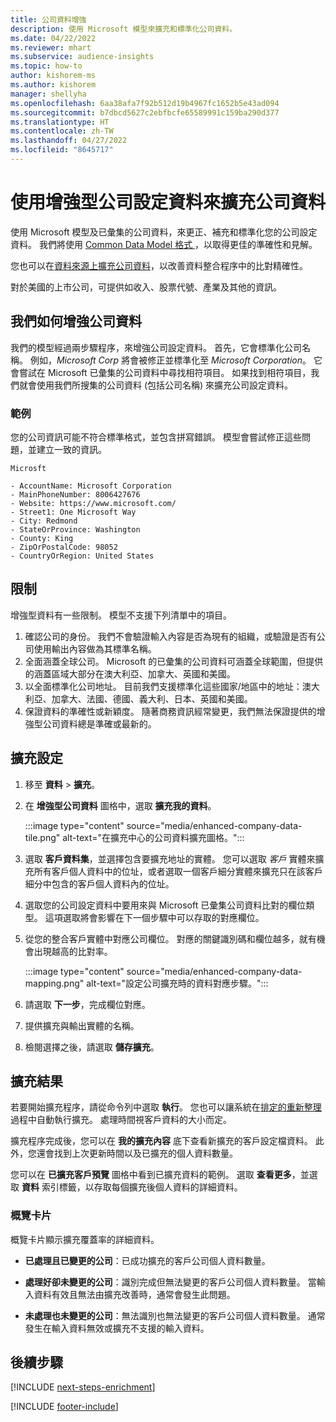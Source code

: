 ```yaml
---
title: 公司資料增強
description: 使用 Microsoft 模型來擴充和標準化公司資料。
ms.date: 04/22/2022
ms.reviewer: mhart
ms.subservice: audience-insights
ms.topic: how-to
author: kishorem-ms
ms.author: kishorem
manager: shellyha
ms.openlocfilehash: 6aa38afa7f92b512d19b4967fc1652b5e43ad094
ms.sourcegitcommit: b7dbcd5627c2ebfbcfe65589991c159ba290d377
ms.translationtype: HT
ms.contentlocale: zh-TW
ms.lasthandoff: 04/27/2022
ms.locfileid: "8645717"
---
```

# <a name="enrichment-of-company-profiles-with-enhanced-company-data"></a>使用增強型公司設定資料來擴充公司資料

使用 Microsoft 模型及已彙集的公司資料，來更正、補充和標準化您的公司設定資料。 我們將使用 [Common Data Model 格式 ](/common-data-model/schema/core/applicationcommon/account)，以取得更佳的準確性和見解。

您也可以在[資料來源上擴充公司資料](data-sources-enrichment.md)，以改善資料整合程序中的比對精確性。 

對於美國的上市公司，可提供如收入、股票代號、產業及其他的資訊。  

## <a name="how-we-enhance-company-data"></a>我們如何增強公司資料

我們的模型經過兩步驟程序，來增強公司設定資料。 首先，它會標準化公司名稱。 例如，*Microsoft Corp* 將會被修正並標準化至 *Microsoft Corporation*。 它會嘗試在 Microsoft 已彙集的公司資料中尋找相符項目。 如果找到相符項目，我們就會使用我們所搜集的公司資料 (包括公司名稱) 來擴充公司設定資料。


### <a name="example"></a>範例

您的公司資訊可能不符合標準格式，並包含拼寫錯誤。 模型會嘗試修正這些問題，並建立一致的資訊。

```Input
Microsft
```

```Output
- AccountName: Microsoft Corporation
- MainPhoneNumber: 8006427676
- Website: https://www.microsoft.com/
- Street1: One Microsoft Way
- City: Redmond
- StateOrProvince: Washington
- County: King
- ZipOrPostalCode: 98052
- CountryOrRegion: United States
```

## <a name="limitations"></a>限制

增強型資料有一些限制。 模型不支援下列清單中的項目。

1.  確認公司的身份。 我們不會驗證輸入內容是否為現有的組織，或驗證是否有公司使用輸出內容做為其標準名稱。
2.  全面涵蓋全球公司。 Microsoft 的已彙集的公司資料可涵蓋全球範圍，但提供的涵蓋區域大部分在澳大利亞、加拿大、英國和美國。
3.  以全面標準化公司地址。 目前我們支援標準化這些國家/地區中的地址：澳大利亞、加拿大、法國、德國、義大利、日本、英國和美國。
4.  保證資料的準確性或新穎度。 隨著商務資訊經常變更，我們無法保證提供的增強型公司資料總是準確或最新的。

## <a name="configure-the-enrichment"></a>擴充設定

1. 移至 **資料** > **擴充**。

1. 在 **增強型公司資料** 圖格中，選取 **擴充我的資料**。

   :::image type="content" source="media/enhanced-company-data-tile.png" alt-text="在擴充中心的公司資料擴充圖格。":::

1. 選取 **客戶資料集**，並選擇包含要擴充地址的實體。 您可以選取 *客戶* 實體來擴充所有客戶個人資料中的位址，或者選取一個客戶細分實體來擴充只在該客戶細分中包含的客戶個人資料內的位址。

1. 選取您的公司設定資料中要用來與 Microsoft 已彙集公司資料比對的欄位類型。 這項選取將會影響在下一個步驟中可以存取的對應欄位。

1.  從您的整合客戶實體中對應公司欄位。 對應的關鍵識別碼和欄位越多，就有機會出現越高的比對率。

    :::image type="content" source="media/enhanced-company-data-mapping.png" alt-text="設定公司擴充時的資料對應步驟。":::

1. 請選取 **下一步**，完成欄位對應。

1. 提供擴充與輸出實體的名稱。

1. 檢閱選擇之後，請選取 **儲存擴充**。

## <a name="enrichment-results"></a>擴充結果

若要開始擴充程序，請從命令列中選取 **執行**。 您也可以讓系統在[排定的重新整理](system.md#schedule-tab)過程中自動執行擴充。 處理時間視客戶資料的大小而定。

擴充程序完成後，您可以在 **我的擴充內容** 底下查看新擴充的客戶設定檔資料。 此外，您還會找到上次更新時間以及已擴充的個人資料數量。

您可以在 **已擴充客戶預覽** 圖格中看到已擴充資料的範例。 選取 **查看更多**，並選取 **資料** 索引標籤，以存取每個擴充後個人資料的詳細資料。

### <a name="overview-card"></a>概覽卡片

概覽卡片顯示擴充覆蓋率的詳細資料。 

* **已處理且已變更的公司**：已成功擴充的客戶公司個人資料數量。

* **處理好卻未變更的公司**：識別完成但無法變更的客戶公司個人資料數量。 當輸入資料有效且無法由擴充改善時，通常會發生此問題。

* **未處理也未變更的公司**：無法識別也無法變更的客戶公司個人資料數量。 通常發生在輸入資料無效或擴充不支援的輸入資料。

## <a name="next-steps"></a>後續步驟

[!INCLUDE [next-steps-enrichment](includes/next-steps-enrichment.md)]

[!INCLUDE [footer-include](includes/footer-banner.md)]
